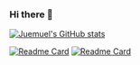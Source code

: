 ### Hi there 👋

[![Juemuel's GitHub stats](https://github-readme-stats.vercel.app/api?username=juemuel&count_private=true&hide=contribs,prs)](https://github.com/juemuel/juemuel)
<!--
- hide=contribs,prs，等可以隐藏某些统计数
- count_private=true，可以统计私人提交数
-->


[![Readme Card](https://github-readme-stats.vercel.app/api/pin/?username=juemue&show_ownerl&repo=juemuel)](https://github.com/juemuel/juemuel)
[![Readme Card](https://github-readme-stats.vercel.app/api/pin/?username=juemuel&show_owner&repo=Kob-of-Game)](https://github.com/juemuel/Kob-of-Game)


<!--
**juemuel/juemuel** is a ✨ _special_ ✨ repository because its `README.md` (this file) appears on your GitHub profile.

Here are some ideas to get you started:

- 🔭 I’m currently working on ...
- 🌱 I’m currently learning ...
- 👯 I’m looking to collaborate on ...
- 🤔 I’m looking for help with ...
- 💬 Ask me about ...
- 📫 How to reach me: ...
- 😄 Pronouns: ...
- ⚡ Fun fact: ...
-->
